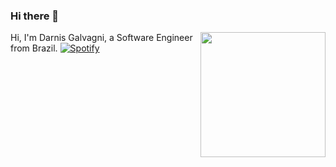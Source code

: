 ### Hi there 👋
<img align='right' src='https://user-images.githubusercontent.com/5713670/87202985-820dcb80-c2b6-11ea-9f56-7ec461c497c3.gif' width='200"'>

Hi, I'm Darnis Galvagni, a Software Engineer from Brazil.
[![Spotify](https://novatorem.vercel.app/api/spotify)](https://open.spotify.com/user/andriushax)
